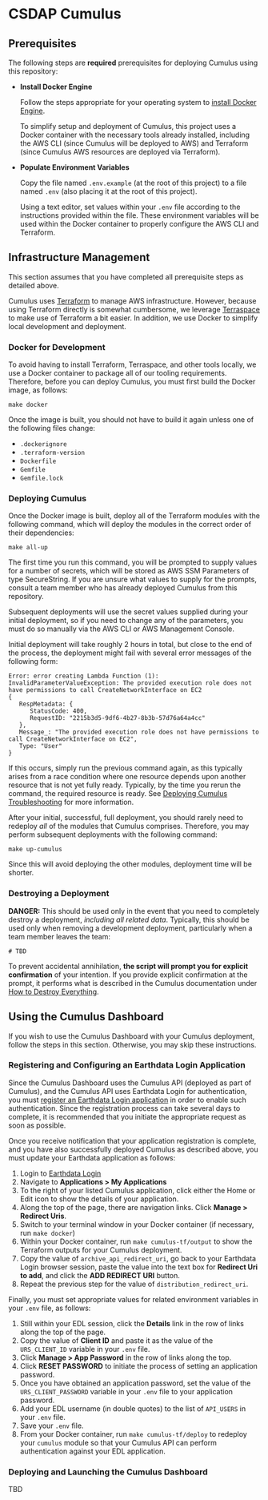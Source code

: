 # CSDAP Cumulus

## Prerequisites

The following steps are **required** prerequisites for deploying Cumulus using
this repository:

- **Install Docker Engine**

  Follow the steps appropriate for your operating system to
  [install Docker Engine](https://docs.docker.com/engine/install/).

  To simplify setup and deployment of Cumulus, this project uses a Docker
  container with the necessary tools already installed, including the AWS CLI
  (since Cumulus will be deployed to AWS) and Terraform (since Cumulus AWS
  resources are deployed via Terraform).

- **Populate Environment Variables**

  Copy the file named `.env.example` (at the root of this project) to a file
  named `.env` (also placing it at the root of this project).

  Using a text editor, set values within your `.env` file according to the
  instructions provided within the file.  These environment variables will be
  used within the Docker container to properly configure the AWS CLI and
  Terraform.

## Infrastructure Management

This section assumes that you have completed all prerequisite steps as detailed
above.

Cumulus uses [Terraform] to manage AWS infrastructure.  However, because using
Terraform directly is somewhat cumbersome, we leverage [Terraspace] to make use
of Terraform a bit easier.  In addition, we use Docker to simplify local
development and deployment.

### Docker for Development

To avoid having to install Terraform, Terraspace, and other tools locally, we
use a Docker container to package all of our tooling requirements.  Therefore,
before you can deploy Cumulus, you must first build the Docker image, as
follows:

```plain
make docker
```

Once the image is built, you should not have to build it again unless one of the
following files change:

- `.dockerignore`
- `.terraform-version`
- `Dockerfile`
- `Gemfile`
- `Gemfile.lock`

### Deploying Cumulus

Once the Docker image is built, deploy all of the Terraform modules with the
following command, which will deploy the modules in the correct order of their
dependencies:

```plain
make all-up
```

The first time you run this command, you will be prompted to supply values for a
number of secrets, which will be stored as AWS SSM Parameters of type
SecureString.  If you are unsure what values to supply for the prompts, consult
a team member who has already deployed Cumulus from this repository.

Subsequent deployments will use the secret values supplied during your initial
deployment, so if you need to change any of the parameters, you must do so
manually via the AWS CLI or AWS Management Console.

Initial deployment will take roughly 2 hours in total, but close to the end of
the process, the deployment might fail with several error messages of the
following form:

```plain
Error: error creating Lambda Function (1): InvalidParameterValueException: The provided execution role does not have permissions to call CreateNetworkInterface on EC2
{
   RespMetadata: {
      StatusCode: 400,
      RequestID: "2215b3d5-9df6-4b27-8b3b-57d76a64a4cc"
   },
   Message_: "The provided execution role does not have permissions to call CreateNetworkInterface on EC2",
   Type: "User"
}
```

If this occurs, simply run the previous command again, as this typically arises
from a race condition where one resource depends upon another resource that is
not yet fully ready.  Typically, by the time you rerun the command, the required
resource is ready.  See [Deploying Cumulus Troubleshooting] for more
information.

After your initial, successful, full deployment, you should rarely need to
redeploy _all_ of the modules that Cumulus comprises.  Therefore, you may
perform subsequent deployments with the following command:

```plain
make up-cumulus
```

Since this will avoid deploying the other modules, deployment time will be
shorter.

### Destroying a Deployment

**DANGER:** This should be used only in the event that you need to completely
destroy a deployment, _including all related data_.  Typically, this should be
used only when removing a development deployment, particularly when a team
member leaves the team:

```plan
# TBD
```

To prevent accidental annihilation, **the script will prompt you for explicit
confirmation** of your intention.  If you provide explicit confirmation at the
prompt, it performs what is described in the Cumulus documentation under
[How to Destroy Everything].

## Using the Cumulus Dashboard

If you wish to use the Cumulus Dashboard with your Cumulus deployment, follow
the steps in this section.  Otherwise, you may skip these instructions.

### Registering and Configuring an Earthdata Login Application

Since the Cumulus Dashboard uses the Cumulus API (deployed as part of Cumulus),
and the Cumulus API uses Earthdata Login for authentication, you must
[register an Earthdata Login application] in order to enable such
authentication.  Since the registration process can take several days to
complete, it is recommended that you initiate the appropriate request as soon as
possible.

Once you receive notification that your application registration is complete,
and you have also successfully deployed Cumulus as described above, you must
update your Earthdata application as follows:

1. Login to [Earthdata Login]
1. Navigate to **Applications > My Applications**
1. To the right of your listed Cumulus application, click either the Home or
   Edit icon to show the details of your application.
1. Along the top of the page, there are navigation links.  Click
   **Manage > Redirect Uris**.
1. Switch to your terminal window in your Docker container (if necessary, run
   `make docker`)
1. Within your Docker container, run `make cumulus-tf/output` to show the
   Terraform outputs for your Cumulus deployment.
1. Copy the value of `archive_api_redirect_uri`, go back to your Earthdata Login
   browser session, paste the value into the text box for
   **Redirect Uri to add**, and click the **ADD REDIRECT URI** button.
1. Repeat the previous step for the value of `distribution_redirect_uri`.

Finally, you must set appropriate values for related environment variables in
your `.env` file, as follows:

1. Still within your EDL session, click the **Details** link in the row of links
   along the top of the page.
1. Copy the value of **Client ID** and paste it as the value of the
   `URS_CLIENT_ID` variable in your `.env` file.
1. Click **Manage > App Password** in the row of links along the top.
1. Click **RESET PASSWORD** to initiate the process of setting an application
   password.
1. Once you have obtained an application password, set the value of the
   `URS_CLIENT_PASSWORD` variable in your `.env` file to your application
   password.
1. Add your EDL username (in double quotes) to the list of `API_USERS` in your
   `.env` file.
1. Save your `.env` file.
1. From your Docker container, run `make cumulus-tf/deploy` to redeploy your
   `cumulus` module so that your Cumulus API can perform authentication against
   your EDL application.

### Deploying and Launching the Cumulus Dashboard

TBD

[Deploying Cumulus Troubleshooting]:
   https://nasa.github.io/cumulus/docs/troubleshooting/troubleshooting-deployment#deploying-cumulus
[Earthdata Login]:
   https://uat.urs.earthdata.nasa.gov/
[How to Destroy Everything]:
   https://nasa.github.io/cumulus/docs/deployment/terraform-best-practices#how-to-destroy-everything
[Register an Earthdata Login Application]:
   https://wiki.earthdata.nasa.gov/display/EL/How+To+Register+An+Application
[Terraform]:
   https://www.terraform.io/
[Terraspace]:
   https://terraspace.cloud/
[Update Your Earthdata Application]:
   https://nasa.github.io/cumulus/docs/deployment/deployment-readme#update-earthdata-application
